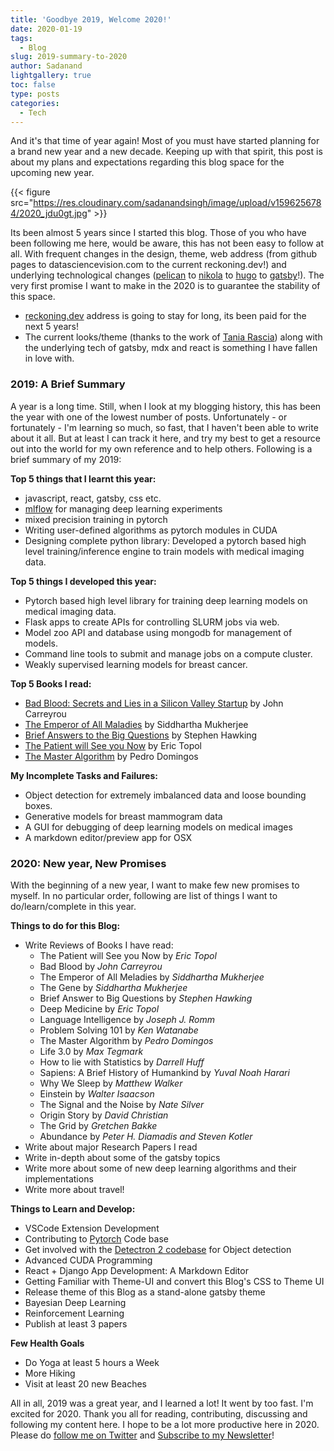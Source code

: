 ```yaml
---
title: 'Goodbye 2019, Welcome 2020!'
date: 2020-01-19
tags:
  - Blog
slug: 2019-summary-to-2020
author: Sadanand
lightgallery: true
toc: false
type: posts
categories:
  - Tech
---
```


And it's that time of year again! Most of you must have started planning for a brand new year and a
new decade. Keeping up with that spirit, this post is about my plans and expectations regarding
this blog space for the upcoming new year.

{{< figure src="https://res.cloudinary.com/sadanandsingh/image/upload/v1596256784/2020_jdu0gt.jpg" >}}

Its been almost 5 years since I started this blog. Those of you who have been following me here,
would be aware, this has not been easy to follow at all. With frequent changes in the design,
theme, web address (from github pages to datasciencevision.com to the current reckoning.dev!) and
underlying technological changes ([pelican](https://blog.getpelican.com/) to
[nikola](https://getnikola.com/) to [hugo](https://gohugo.io/) to
[gatsby](https://www.gatsbyjs.org/)!). The very first promise I want to make in the 2020 is to
guarantee the stability of this space.

- [reckoning.dev](https://reckoning.dev/) address is going to stay for long, its been paid for the
  next 5 years!
- The current looks/theme (thanks to the work of [Tania Rascia](https://www.taniarascia.com/))
  along with the underlying tech of gatsby, mdx and react is something I have fallen in love with.

### 2019: A Brief Summary

A year is a long time. Still, when I look at my blogging history, this has been the year with one
of the lowest number of posts. Unfortunately - or fortunately - I'm learning so much, so fast, that
I haven't been able to write about it all. But at least I can track it here, and try my best to get
a resource out into the world for my own reference and to help others. Following is a brief summary
of my 2019:

**Top 5 things that I learnt this year:**

- javascript, react, gatsby, css etc.
- [mlflow](https://mlflow.org/) for managing deep learning experiments
- mixed precision training in pytorch
- Writing user-defined algorithms as pytorch modules in CUDA
- Designing complete python library: Developed a pytorch based high level training/inference engine
  to train models with medical imaging data.

**Top 5 things I developed this year:**

- Pytorch based high level library for training deep learning models on medical imaging data.
- Flask apps to create APIs for controlling SLURM jobs via web.
- Model zoo API and database using mongodb for management of models.
- Command line tools to submit and manage jobs on a compute cluster.
- Weakly supervised learning models for breast cancer.

**Top 5 Books I read:**

- [Bad Blood: Secrets and Lies in a Silicon Valley Startup](https://en.wikipedia.org/wiki/Bad_Blood:_Secrets_and_Lies_in_a_Silicon_Valley_Startup)
  by John Carreyrou
- [The Emperor of All Maladies](https://en.wikipedia.org/wiki/The_Emperor_of_All_Maladies) by
  Siddhartha Mukherjee
- [Brief Answers to the Big Questions](https://en.wikipedia.org/wiki/Brief_Answers_to_the_Big_Questions)
  by Stephen Hawking
- [The Patient will See you Now](https://www.amazon.com/Patient-Will-See-You-Now/dp/0465040020) by
  Eric Topol
- [The Master Algorithm](https://en.wikipedia.org/wiki/The_Master_Algorithm) by Pedro Domingos

**My Incomplete Tasks and Failures:**

- Object detection for extremely imbalanced data and loose bounding boxes.
- Generative models for breast mammogram data
- A GUI for debugging of deep learning models on medical images
- A markdown editor/preview app for OSX

### 2020: New year, New Promises

With the beginning of a new year, I want to make few new promises to myself. In no particular
order, following are list of things I want to do/learn/complete in this year.

**Things to do for this Blog:**

- Write Reviews of Books I have read:
  - The Patient will See you Now by _Eric Topol_
  - Bad Blood by _John Carreyrou_
  - The Emperor of All Meladies by _Siddhartha Mukherjee_
  - The Gene by _Siddhartha Mukherjee_
  - Brief Answer to Big Questions by _Stephen Hawking_
  - Deep Medicine by _Eric Topol_
  - Language Intelligence by _Joseph J. Romm_
  - Problem Solving 101 by _Ken Watanabe_
  - The Master Algorithm by _Pedro Domingos_
  - Life 3.0 by _Max Tegmark_
  - How to lie with Statistics by _Darrell Huff_
  - Sapiens: A Brief History of Humankind by _Yuval Noah Harari_
  - Why We Sleep by _Matthew Walker_
  - Einstein by _Walter Isaacson_
  - The Signal and the Noise by _Nate Silver_
  - Origin Story by _David Christian_
  - The Grid by _Gretchen Bakke_
  - Abundance by _Peter H. Diamadis and Steven Kotler_
- Write about major Research Papers I read
- Write in-depth about some of the gatsby topics
- Write more about some of new deep learning algorithms and their implementations
- Write more about travel!

**Things to Learn and Develop:**

- VSCode Extension Development
- Contributing to [Pytorch](https://github.com/pytorch/pytorch) Code base
- Get involved with the [Detectron 2 codebase](https://github.com/facebookresearch/detectron2) for
  Object detection
- Advanced CUDA Programming
- React + Django App Development: A Markdown Editor
- Getting Familiar with Theme-UI and convert this Blog's CSS to Theme UI
- Release theme of this Blog as a stand-alone gatsby theme
- Bayesian Deep Learning
- Reinforcement Learning
- Publish at least 3 papers

**Few Health Goals**

- Do Yoga at least 5 hours a Week
- More Hiking
- Visit at least 20 new Beaches

All in all, 2019 was a great year, and I learned a lot! It went by too fast. I'm excited for 2020.
Thank you all for reading, contributing, discussing and following my content here. I hope to be a
lot more productive here in 2020. Please do
[follow me on Twitter](https://twitter.com/reckoningdev) and
[Subscribe to my Newsletter](/mailinglist)!
